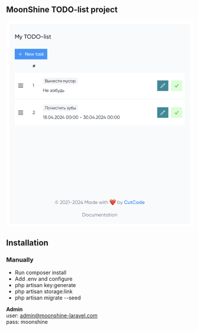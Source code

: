 ## MoonShine TODO-list project

![logo](https://github.com/moonshine-software/todo-list-demo/raw/2.0/art/screenshot.png)

## Installation

### Manually
- Run composer install
- Add .env and configure
- php artisan key:generate
- php artisan storage:link
- php artisan migrate --seed

**Admin**<br>user: admin@moonshine-laravel.com<br>pass: moonshine
